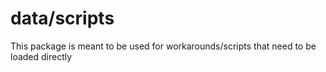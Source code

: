 # data/scripts
This package is meant to be used for workarounds/scripts that need to be loaded directly